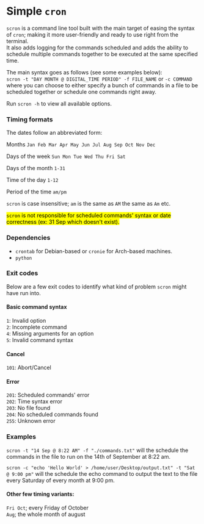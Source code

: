 # Simple `cron`
`scron` is a command line tool built with the main target of easing the syntax of `cron`; making it more user-friendly and ready to use right from the terminal.\
It also adds logging for the commands scheduled and adds the ability to schedule multiple commands together to be executed at the same specified time.

The main syntax goes as follows (see some examples below):\
`scron -t "DAY MONTH @ DIGITAL_TIME PERIOD" -f FILE_NAME` or `-c COMMAND` where you can choose to either specify a bunch of commands in a file to be scheduled together or schedule one commands right away.

Run `scron -h` to view all available options.

### Timing formats
The dates follow an abbreviated form:

Months `Jan Feb Mar Apr May Jun Jul Aug Sep Oct Nov Dec`

Days of the week `Sun Mon Tue Wed Thu Fri Sat`

Days of the month `1-31`

Time of the day `1-12`

Period of the time `am/pm`

`scron` is case insensitive; `am` is the same as `AM` the same as `Am` etc.

<mark>`scron` is not responsible for scheduled commands' syntax or date correctness (ex: 31 Sep which doesn't exist).</mark>

### Dependencies
- `crontab` for Debian-based or `cronie` for Arch-based machines.
- `python`

### Exit codes
Below are a few exit codes to identify what kind of problem `scron` might have run into.
#### Basic command syntax
`1`: Invalid option\
`2`: Incomplete command\
`4`: Missing arguments for an option\
`5`: Invalid command syntax

#### Cancel
`101`: Abort/Cancel

#### Error
`201`: Scheduled commands' error\
`202`: Time syntax error\
`203`: No file found\
`204`: No scheduled commands found\
`255`: Unknown error

### Examples

`scron -t "14 Sep @ 8:22 AM" -f "./commands.txt"` will the schedule the commands in the file to run on the 14th of September at 8:22 am.

`scron -c "echo 'Hello World' > /home/user/Desktop/output.txt" -t "Sat @ 9:00 pm"` will the schedule the echo command to output the text to the file every Saturday of every month at 9:00 pm.

#### Other few timing variants:

`Fri Oct`; every Friday of October\
`Aug`; the whole month of august
